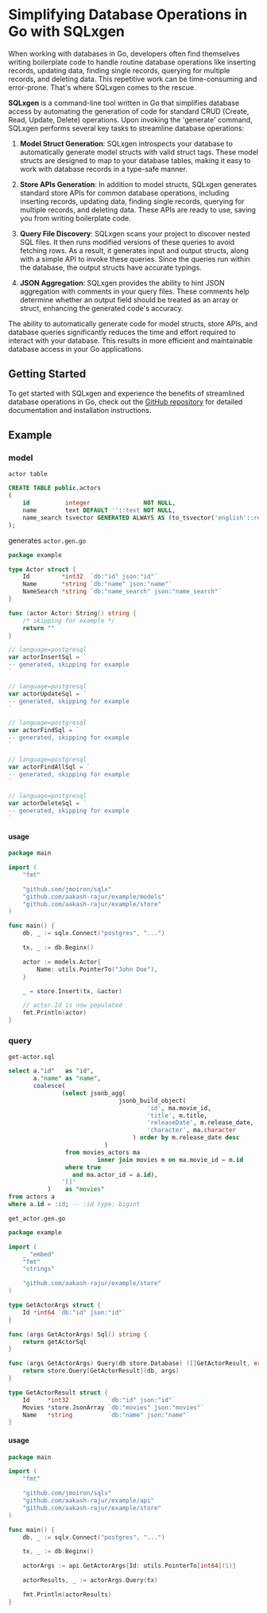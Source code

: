 # Simplifying Database Operations in Go with SQLxgen

When working with databases in Go, developers often find themselves writing boilerplate code to handle routine database
operations like inserting records, updating data, finding single records, querying for multiple records, and deleting
data. This repetitive work can be time-consuming and error-prone. That's where SQLxgen comes to the rescue.

**SQLxgen** is a command-line tool written in Go that simplifies database access by automating the generation of code
for standard CRUD (Create, Read, Update, Delete) operations. Upon invoking the 'generate' command, SQLxgen performs
several key tasks to streamline database operations:

1. **Model Struct Generation**: SQLxgen introspects your database to automatically generate model structs with valid
   struct tags. These model structs are designed to map to your database tables, making it easy to work with database
   records in a type-safe manner.

2. **Store APIs Generation**: In addition to model structs, SQLxgen generates standard store APIs for common database
   operations, including inserting records, updating data, finding single records, querying for multiple records, and
   deleting data. These APIs are ready to use, saving you from writing boilerplate code.

3. **Query File Discovery**: SQLxgen scans your project to discover nested SQL files. It then runs modified versions of
   these queries to avoid fetching rows. As a result, it generates input and output structs, along with a simple API to
   invoke these queries. Since the queries run within the database, the output structs have accurate typings.

4. **JSON Aggregation**: SQLxgen provides the ability to hint JSON aggregation with comments in your query files. These
   comments help determine whether an output field should be treated as an array or struct, enhancing the generated
   code's accuracy.

The ability to automatically generate code for model structs, store APIs, and database queries significantly reduces the
time and effort required to interact with your database. This results in more efficient and maintainable database access
in your Go applications.

## Getting Started

To get started with SQLxgen and experience the benefits of streamlined database operations in Go, check out
the [GitHub repository](https://github.com/aakash-rajur/sqlxgen) for detailed documentation and installation
instructions.

## Example

### model

`actor table`

```sql
CREATE TABLE public.actors
(
    id          integer               NOT NULL,
    name        text DEFAULT ''::text NOT NULL,
    name_search tsvector GENERATED ALWAYS AS (to_tsvector('english'::regconfig, name)) STORED
);
```

generates `actor.gen.go`

```go
package example

type Actor struct {
	Id         *int32  `db:"id" json:"id"`
	Name       *string `db:"name" json:"name"`
	NameSearch *string `db:"name_search" json:"name_search"`
}

func (actor Actor) String() string {
	/* skipping for example */
	return ""
}

// language=postgresql
var actorInsertSql = `
-- generated, skipping for example
`

// language=postgresql
var actorUpdateSql = `
-- generated, skipping for example
`

// language=postgresql
var actorFindSql = `
-- generated, skipping for example
`

// language=postgresql
var actorFindAllSql = `
-- generated, skipping for example
`

// language=postgresql
var actorDeleteSql = `
-- generated, skipping for example
`
```

#### usage

```go
package main

import (
	"fmt"

	"github.com/jmoiron/sqlx"
	"github.com/aakash-rajur/example/models"
	"github.com/aakash-rajur/example/store"
)

func main() {
	db, _ := sqlx.Connect("postgres", "...")

	tx, _ := db.Beginx()

	actor := models.Actor{
		Name: utils.PointerTo("John Doe"),
	}

	_ = store.Insert(tx, &actor)

	// actor.Id is now populated
	fmt.Println(actor)
}

```

### query

`get-actor.sql`

```sql
select a."id"   as "id",
       a."name" as "name",
       coalesce(
               (select jsonb_agg(
                               jsonb_build_object(
                                       'id', ma.movie_id,
                                       'title', m.title,
                                       'releaseDate', m.release_date,
                                       'character', ma.character
                                   ) order by m.release_date desc
                           )
                from movies_actors ma
                         inner join movies m on ma.movie_id = m.id
                where true
                  and ma.actor_id = a.id),
               '[]'
           )    as "movies"
from actors a
where a.id = :id; -- :id type: bigint
```

`get_actor.gen.go`

```go
package example

import (
	_ "embed"
	"fmt"
	"strings"

	"github.com/aakash-rajur/example/store"
)

type GetActorArgs struct {
	Id *int64 `db:"id" json:"id"`
}

func (args GetActorArgs) Sql() string {
	return getActorSql
}

func (args GetActorArgs) Query(db store.Database) ([]GetActorResult, error) {
	return store.Query[GetActorResult](db, args)
}

type GetActorResult struct {
	Id     *int32           `db:"id" json:"id"`
	Movies *store.JsonArray `db:"movies" json:"movies"`
	Name   *string          `db:"name" json:"name"`
}
```

#### usage

```go
package main

import (
	"fmt"

	"github.com/jmoiron/sqlx"
	"github.com/aakash-rajur/example/api"
	"github.com/aakash-rajur/example/store"
)

func main() {
	db, _ := sqlx.Connect("postgres", "...")

	tx, _ := db.Beginx()

	actorArgs := api.GetActorArgs{Id: utils.PointerTo[int64](1)}

	actorResults, _ := actorArgs.Query(tx)

	fmt.Println(actorResults)
}

```

